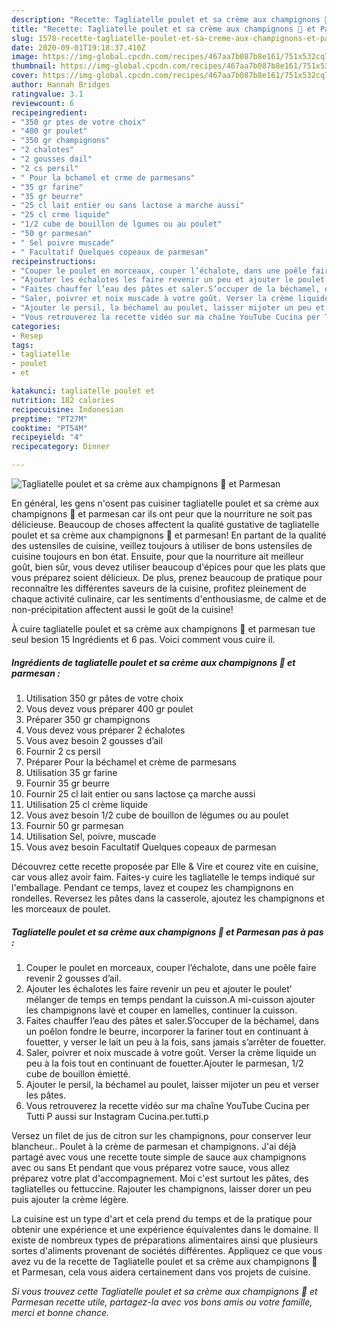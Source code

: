 ```yaml
---
description: "Recette: Tagliatelle poulet et sa crème aux champignons 🍄 et Parmesan"
title: "Recette: Tagliatelle poulet et sa crème aux champignons 🍄 et Parmesan"
slug: 1578-recette-tagliatelle-poulet-et-sa-creme-aux-champignons-et-parmesan
date: 2020-09-01T19:18:37.410Z
image: https://img-global.cpcdn.com/recipes/467aa7b087b8e161/751x532cq70/tagliatelle-poulet-et-sa-creme-aux-champignons-🍄-et-parmesan-photo-principale-de-la-recette.jpg
thumbnail: https://img-global.cpcdn.com/recipes/467aa7b087b8e161/751x532cq70/tagliatelle-poulet-et-sa-creme-aux-champignons-🍄-et-parmesan-photo-principale-de-la-recette.jpg
cover: https://img-global.cpcdn.com/recipes/467aa7b087b8e161/751x532cq70/tagliatelle-poulet-et-sa-creme-aux-champignons-🍄-et-parmesan-photo-principale-de-la-recette.jpg
author: Hannah Bridges
ratingvalue: 3.1
reviewcount: 6
recipeingredient:
- "350 gr ptes de votre choix"
- "400 gr poulet"
- "350 gr champignons"
- "2 chalotes"
- "2 gousses dail"
- "2 cs persil"
- " Pour la bchamel et crme de parmesans"
- "35 gr farine"
- "35 gr beurre"
- "25 cl lait entier ou sans lactose a marche aussi"
- "25 cl crme liquide"
- "1/2 cube de bouillon de lgumes ou au poulet"
- "50 gr parmesan"
- " Sel poivre muscade"
- " Facultatif Quelques copeaux de parmesan"
recipeinstructions:
- "Couper le poulet en morceaux, couper l’échalote, dans une poêle faire revenir 2 gousses d’ail."
- "Ajouter les échalotes les faire revenir un peu et ajouter le poulet’ mélanger de temps en temps pendant la cuisson.A mi-cuisson ajouter les champignons lavė et couper en lamelles, continuer la cuisson."
- "Faites chauffer l’eau des pâtes et saler.S’occuper de la béchamel, dans un poêlon fondre le beurre, incorporer la fariner tout en continuant à fouetter, y verser le lait un peu à la fois, sans jamais s’arrêter de fouetter."
- "Saler, poivrer et noix muscade à votre goût. Verser la crème liquide un peu à la fois tout en continuant de fouetter.Ajouter le parmesan, 1/2 cube de bouillon émietté."
- "Ajouter le persil, la béchamel au poulet, laisser mijoter un peu et verser les pâtes."
- "Vous retrouverez la recette vidéo sur ma chaîne YouTube Cucina per Tutti P aussi sur Instagram Cucina.per.tutti.p"
categories:
- Resep
tags:
- tagliatelle
- poulet
- et

katakunci: tagliatelle poulet et 
nutrition: 182 calories
recipecuisine: Indonesian
preptime: "PT27M"
cooktime: "PT54M"
recipeyield: "4"
recipecategory: Dinner

---
```



![Tagliatelle poulet et sa crème aux champignons 🍄 et Parmesan](https://img-global.cpcdn.com/recipes/467aa7b087b8e161/751x532cq70/tagliatelle-poulet-et-sa-creme-aux-champignons-🍄-et-parmesan-photo-principale-de-la-recette.jpg)

En général, les gens n'osent pas cuisiner tagliatelle poulet et sa crème aux champignons 🍄 et parmesan car ils ont peur que la nourriture ne soit pas délicieuse. Beaucoup de choses affectent la qualité gustative de tagliatelle poulet et sa crème aux champignons 🍄 et parmesan! En partant de la qualité des ustensiles de cuisine, veillez toujours à utiliser de bons ustensiles de cuisine toujours en bon état. Ensuite, pour que la nourriture ait meilleur goût, bien sûr, vous devez utiliser beaucoup d'épices pour que les plats que vous préparez soient délicieux. De plus, prenez beaucoup de pratique pour reconnaître les différentes saveurs de la cuisine, profitez pleinement de chaque activité culinaire, car les sentiments d'enthousiasme, de calme et de non-précipitation affectent aussi le goût de la cuisine!

<!--inarticleads1-->

À cuire tagliatelle poulet et sa crème aux champignons 🍄 et parmesan tue seul besion 15 Ingrédients et 6 pas. Voici comment vous cuire il.

##### Ingrédients de tagliatelle poulet et sa crème aux champignons 🍄 et parmesan :

1. Utilisation 350 gr pâtes de votre choix
1. Vous devez vous préparer 400 gr poulet
1. Préparer 350 gr champignons
1. Vous devez vous préparer 2 échalotes
1. Vous avez besoin 2 gousses d’ail
1. Fournir 2 cs persil
1. Préparer  Pour la béchamel et crème de parmesans
1. Utilisation 35 gr farine
1. Fournir 35 gr beurre
1. Fournir 25 cl lait entier ou sans lactose ça marche aussi
1. Utilisation 25 cl crème liquide
1. Vous avez besoin 1/2 cube de bouillon de légumes ou au poulet
1. Fournir 50 gr parmesan
1. Utilisation  Sel, poivre, muscade
1. Vous avez besoin  Facultatif Quelques copeaux de parmesan


Découvrez cette recette proposée par Elle &amp; Vire et courez vite en cuisine, car vous allez avoir faim. Faites-y cuire les tagliatelle le temps indiqué sur l&#39;emballage. Pendant ce temps, lavez et coupez les champignons en rondelles. Reversez les pâtes dans la casserole, ajoutez les champignons et les morceaux de poulet. 

<!--inarticleads2-->

##### Tagliatelle poulet et sa crème aux champignons 🍄 et Parmesan pas à pas :

1. Couper le poulet en morceaux, couper l’échalote, dans une poêle faire revenir 2 gousses d’ail.
1. Ajouter les échalotes les faire revenir un peu et ajouter le poulet’ mélanger de temps en temps pendant la cuisson.A mi-cuisson ajouter les champignons lavė et couper en lamelles, continuer la cuisson.
1. Faites chauffer l’eau des pâtes et saler.S’occuper de la béchamel, dans un poêlon fondre le beurre, incorporer la fariner tout en continuant à fouetter, y verser le lait un peu à la fois, sans jamais s’arrêter de fouetter.
1. Saler, poivrer et noix muscade à votre goût. Verser la crème liquide un peu à la fois tout en continuant de fouetter.Ajouter le parmesan, 1/2 cube de bouillon émietté.
1. Ajouter le persil, la béchamel au poulet, laisser mijoter un peu et verser les pâtes.
1. Vous retrouverez la recette vidéo sur ma chaîne YouTube Cucina per Tutti P aussi sur Instagram Cucina.per.tutti.p


Versez un filet de jus de citron sur les champignons, pour conserver leur blancheur.. Poulet à la crème de parmesan et champignons. J&#39;ai déjà partagé avec vous une recette toute simple de sauce aux champignons avec ou sans Et pendant que vous préparez votre sauce, vous allez préparez votre plat d&#39;accompagnement. Moi c&#39;est surtout les pâtes, des tagliatelles ou fettuccine. Rajouter les champignons, laisser dorer un peu puis ajouter la crème légère. 

<!--inarticleads1-->

<p>
La cuisine est un type d'art et cela prend du temps et de la pratique pour obtenir une expérience et une expérience équivalentes dans le domaine. Il existe de nombreux types de préparations alimentaires ainsi que plusieurs sortes d'aliments provenant de sociétés différentes. Appliquez ce que vous avez vu de la recette de Tagliatelle poulet et sa crème aux champignons 🍄 et Parmesan, cela vous aidera certainement dans vos projets de cuisine.
</p>

<p>
<i>Si vous trouvez cette Tagliatelle poulet et sa crème aux champignons 🍄 et Parmesan recette utile, partagez-la avec vos bons amis ou votre famille, merci et bonne chance.</i>
</p>
